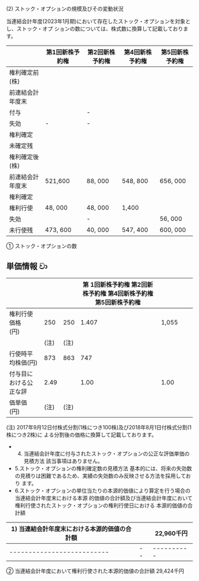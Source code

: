 (2) ストック・オプションの規模及びその変動状況

当連結会計年度(2023年1月期)において存在したストック・オプションを対象とし、ストック・オプ ションの数については、株式数に換算して記載しております。

|              | 第1回新株予約権 | 第2回新株予約権 | 第4回新株予約権 | 第5回新株予約権 |
|--------------|----------|----------|----------|----------|
| 権利確定前<br>(株) |          |          |          |          |
| 前連結会計年度末     |          |          |          |          |
| 付与           |          | -        |          |          |
| 失効           | -        | -        |          |          |
| 権利確定         |          |          |          |          |
| 未確定残         |          |          |          |          |
| 権利確定後<br>(株) |          |          |          |          |
| 前連結会計年度末     | 521,600  | 88, 000  | 548, 800 | 656, 000 |
| 権利確定         |          |          |          |          |
| 権利行使         | 48, 000  | 48, 000  | 1,400    |          |
| 失効           |          | -        |          | 56, 000  |
| 未行使残         | 473, 600 | 40, 000  | 547, 400 | 600, 000 |

① ストック・オプションの数

## 単価情報 වා

|               |      |     | 第 1回新株予約権 第2回新株予約権 第4回新株予約権 第5回新株予約権 |       |  |  |
|---------------|------|-----|--------------------------------------|-------|--|--|
| 権利行使価格<br>(円) | 250  | 250 | 1.407                                | 1,055 |  |  |
|               | (注)  | (注) |                                      |       |  |  |
| 行使時平均株価(円)    | 873  | 863 | 747                                  |       |  |  |
| 付与目における公正な評   | 2.49 |     | 1.00                                 | 1.00  |  |  |
| 価単価<br>(円)    | (注)  | (注) |                                      |       |  |  |

(注) 2017年9月12日付株式分割(1株につき100株)及び2018年8月1日付株式分割(1株につき2株)に よる分割後の価格に換算して記載しております。

- 4. 当連結会計年度に付与されたストック・オプションの公正な評価単価の見積方法 該当事項はありません。
- 5.ストック・オプションの権利確定数の見積方法 基本的には、将来の失効数の見積りは困難であるため、実績の失効数のみ反映させる方法を採用しており ます。
- 6.ストック・オプションの単位当たりの本源的価値により算定を行う場合の当連結会計年度末における本源 的価値の合計額及び当連結会計年度において権利行使されたストック・オプションの権利行使日における 本源的価値の合計額

| 1) 当連結会計年度末における本源的価値の合計額 |  | 22,960千円 |
|--------------------------|--|----------|
|--------------------------|--|----------|

② 当連結会計年度において権利行使された本源的価値の合計額 29,424千円